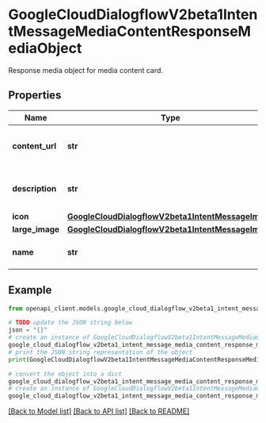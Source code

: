 # GoogleCloudDialogflowV2beta1IntentMessageMediaContentResponseMediaObject

Response media object for media content card.

## Properties

Name | Type | Description | Notes
------------ | ------------- | ------------- | -------------
**content_url** | **str** | Required. Url where the media is stored. | [optional] 
**description** | **str** | Optional. Description of media card. | [optional] 
**icon** | [**GoogleCloudDialogflowV2beta1IntentMessageImage**](GoogleCloudDialogflowV2beta1IntentMessageImage.md) |  | [optional] 
**large_image** | [**GoogleCloudDialogflowV2beta1IntentMessageImage**](GoogleCloudDialogflowV2beta1IntentMessageImage.md) |  | [optional] 
**name** | **str** | Required. Name of media card. | [optional] 

## Example

```python
from openapi_client.models.google_cloud_dialogflow_v2beta1_intent_message_media_content_response_media_object import GoogleCloudDialogflowV2beta1IntentMessageMediaContentResponseMediaObject

# TODO update the JSON string below
json = "{}"
# create an instance of GoogleCloudDialogflowV2beta1IntentMessageMediaContentResponseMediaObject from a JSON string
google_cloud_dialogflow_v2beta1_intent_message_media_content_response_media_object_instance = GoogleCloudDialogflowV2beta1IntentMessageMediaContentResponseMediaObject.from_json(json)
# print the JSON string representation of the object
print(GoogleCloudDialogflowV2beta1IntentMessageMediaContentResponseMediaObject.to_json())

# convert the object into a dict
google_cloud_dialogflow_v2beta1_intent_message_media_content_response_media_object_dict = google_cloud_dialogflow_v2beta1_intent_message_media_content_response_media_object_instance.to_dict()
# create an instance of GoogleCloudDialogflowV2beta1IntentMessageMediaContentResponseMediaObject from a dict
google_cloud_dialogflow_v2beta1_intent_message_media_content_response_media_object_from_dict = GoogleCloudDialogflowV2beta1IntentMessageMediaContentResponseMediaObject.from_dict(google_cloud_dialogflow_v2beta1_intent_message_media_content_response_media_object_dict)
```
[[Back to Model list]](../README.md#documentation-for-models) [[Back to API list]](../README.md#documentation-for-api-endpoints) [[Back to README]](../README.md)



